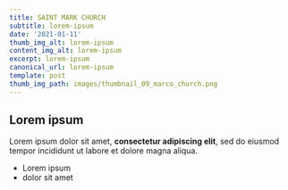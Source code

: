 ```yaml
---
title: SAINT MARK CHURCH
subtitle: lorem-ipsum
date: '2021-01-11'
thumb_img_alt: lorem-ipsum
content_img_alt: lorem-ipsum
excerpt: lorem-ipsum
canonical_url: lorem-ipsum
template: post
thumb_img_path: images/thumbnail_09_marco_church.png
---
```

## Lorem ipsum

Lorem ipsum dolor sit amet, **consectetur adipiscing elit**, sed do eiusmod tempor incididunt ut labore et dolore magna aliqua.

- Lorem ipsum
- dolor sit amet